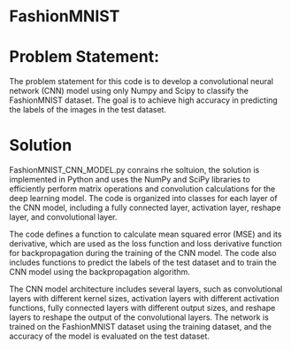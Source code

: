 # FashionMNIST
# Problem Statement:
The problem statement for this code is to develop a convolutional neural network (CNN) model using only Numpy and Scipy to classify the FashionMNIST dataset. The goal is to achieve high accuracy in predicting the labels of the images in the test dataset.



# Solution
FashionMNIST_CNN_MODEL.py conrains rhe soltuion, the solution is implemented in Python and uses the NumPy and SciPy libraries to efficiently perform matrix operations and convolution calculations for the deep learning model. The code is organized into classes for each layer of the CNN model, including a fully connected layer, activation layer, reshape layer, and convolutional layer.

The code defines a function to calculate mean squared error (MSE) and its derivative, which are used as the loss function and loss derivative function for backpropagation during the training of the CNN model. The code also includes functions to predict the labels of the test dataset and to train the CNN model using the backpropagation algorithm.

The CNN model architecture includes several layers, such as convolutional layers with different kernel sizes, activation layers with different activation functions, fully connected layers with different output sizes, and reshape layers to reshape the output of the convolutional layers. The network is trained on the FashionMNIST dataset using the training dataset, and the accuracy of the model is evaluated on the test dataset.
